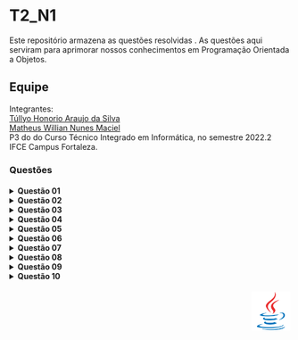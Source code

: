 <html>
  <body>
    <h1> T2_N1 </h1>
Este repositório armazena as questões resolvidas . As questões aqui serviram para aprimorar nossos conhecimentos em Programação Orientada a Objetos. 

<h2> Equipe </h2>
Integrantes: <br>
<a title = "Você será direcionado ao perfil nessa mesma aba" href = "https://github.com//SrChanax" >Túllyo Honorio Araujo da Silva</a> <br>
<a title = "Você será direcionado ao perfil nessa mesma aba" href = "https://github.com//PRoberto23">Matheus Willian Nunes Maciel</a><br>
P3 do do Curso Técnico Integrado em Informática, no semestre 2022.2 <br>
IFCE Campus Fortaleza.<br>

<h3>Questões</h3>
<h4>
<details><summary><b>Questão 01</b></summary>
  <p> Faça um programa que receba um número inteiro e verifique se é par ou ímpar. </p>
  </details>
<details><summary><b>Questão 02</b></summary>
  <p> Faça um programa que mostre o menu a seguir, receba a opção do usuário e os dados necessários para executar cada operação. <br>
  Menu de opções:<br>
  1. Somar dois números.<br>
  2. Raíz quadrada.</p>
  </details>
  <details><summary><b>Questão 03</b></summary>
  <p> Faça um programa para resolver equações do 2º grau. </p>
  </details>
  <details><summary><b>Questão 04</b></summary>
  <p>Faça um programa que mostre a mostre a data e a hora do sistema nos seguintes formatos: DD/MM/AAAA. </p>
  </details>
  <details><summary><b>Questão 05</b></summary>
  <p>Faça um programa que leia um número N que indica quantos valores inteiros e positivos devem ser lidos a seguir. Para cada número lido mostre uma tabela contendo o valor lido e o fatorial desse valor.</p>
  </details>
  <details><summary><b>Questão 06</b></summary>
  <p>Faça um programa que receba um número inteiro maior do que 1, verifique se o número fornecido é primlo ou não e mostre uma mensagem de número primo ou de número não primo. Um número é primo quando é divisível apenas por 1 e por ele mesmo.</p>
  </details>
  <details><summary><b>Questão 07</b></summary>
  <p>Em um campeonato de futebol existem cinco times e cada um possui onze jogadores. Faça um programa que receba a idade, o peso e a altura de cada um dos jogadores, calcule e mostre. </p>
   <b><br>itens</br></b> 
    <ol> 
      <li>A quantidade de jogadores com idade inferior a 18 anos</li> 
      <li>A média das idades dos jogadores de cada time</li> 
      <li>A média das alturas de todos os jogadores do campeonato</li> 
      <li>A porcentagem de jogadores com mais de 80 Kg entre todos os jogadores do campeonato</li> 
    </ol> 
    </p> 
     </details> 
  </details>
 <details><summary><b>Questão 08</b></summary>
  <p><p> Faça um programa que apresente o menu de opções a seguir, permita ao usuário escolher a opção desejada, receba os dados necessários para executar a operação e mostre o resultado. Verifique a possibilidade de opção inválida e não se preocupe com restrição do tipo salário inválido. 
   <b><br>Menu</br> </b> 
    <ol> 
      <li>Imposto : receber o salário de um funcionário, calcule e mostre o valor do imposto</li> 
      <li>Novo salário : receber o salário de um funcionário, calcule e mostre o valor do novo salário</li> 
      <li>Classificação : receber o salário de um funcionário e mostrar sua classificação usando a tabela</li> 
      <li>Finalizar programa</li> 
    </ol> 
   </p> 
  </details>
   <details><summary><b>Questão 09</b></summary>
  <p> Faça um programa que receba vários números, calcule e mostre: 
     <b><br>MENU</br></b> 
    <ol> 
      <li>A soma dos números digitados</li> 
      <li>A quantidade de números digitados</li> 
      <li>A média dos números digitados</li> 
      <li>O maior número digitado</li> 
      <li>O menor número digitado</li> 
      <li>A media dos números pares</li> 
      <li>A porcentagem dos números ímpares entre todos os números digitados</li> 
      </p>Finalize a entrada de dados com a digitação do número 30.000.</p> 
    </ol> 
   </p> 
  </details>
   <details><summary><b>Questão 10</b></summary>
  <p>Faça um programa que mostre as tabuadas dos números de 1 a 10. </p> 
  </details>
  </h4>
  <div align = "right">
  <img alt="Java-Java" height="70" width="70" src="https://raw.githubusercontent.com/devicons/devicon/master/icons/java/java-original.svg">
  </div>
</body>
</html>
 
